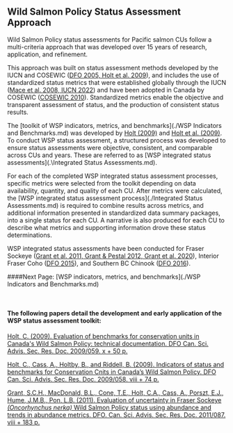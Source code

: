 <br>

## Wild Salmon Policy Status Assessment Approach


Wild Salmon Policy status assessments for Pacific salmon CUs follow a multi-criteria approach that was developed over 15 years of research, application, and refinement. 

This approach was built on status assessment methods developed by the IUCN and COSEWIC ([DFO 2005, Holt et al. 2009](./References.md)), and includes the use of standardized 
status metrics that were established globally through the IUCN ([Mace et al. 2008, IUCN 2022](./References.md)) and have been adopted in Canada by COSEWIC ([COSEWIC 2010](./References.md)). 
Standardized metrics enable the objective and transparent assessment of status, and the production of consistent status results. 

The [toolkit of WSP indicators, metrics, and benchmarks](./WSP Indicators and Benchmarks.md) was developed by [Holt (2009)](./References.md) and [Holt et al. (2009)](./References.md). To conduct WSP status assessment, a structured process was developed to ensure status assessments were objective, consistent, and comparable across CUs and years. These are referred to as [WSP integrated status assessments](.\Integrated Status Assessments.md).

For each of the completed WSP integrated status assessment processes, specific metrics were selected from the toolkit depending on data availability, quantity, and quality of each CU. After metrics were 
calculated, the [WSP integrated status assessment process](./Integrated Status Assessments.md) is required to combine results across metrics, and additional information presented in standardized data summary packages, into a single status for each CU. A narrative is also produced for each CU to describe what metrics and supporting information drove these status determinations.

WSP integrated status assessments have been conducted for Fraser Sockeye ([Grant et al. 2011, Grant & Pestal 2012, Grant et al. 2020](./References.md)), 
Interior Fraser Coho ([DFO 2015](./References.md)), and Southern BC Chinook ([DFO 2016](./References.md)). 


####Next Page: [WSP indicators, metrics, and benchmarks](./WSP Indicators and Benchmarks.md)   

<br>

#### The following papers detail the development and early application of the WSP status assessment toolkit:

<a href="https://waves-vagues.dfo-mpo.gc.ca/library-bibliotheque/339102.pdf">Holt, C. (2009). Evaluation of benchmarks for conservation units in 
Canada's Wild Salmon Policy: technical documentation. DFO Can. Sci. Advis. Sec. Res. Doc. 2009/059. x + 50 p.</a>

<a href="https://waves-vagues.dfo-mpo.gc.ca/library-bibliotheque/339096.pdf">Holt, C., Cass, A., Holtby, B., and Riddell, B. (2009). Indicators of 
status and benchmarks for Conservation Cnits in Canada’s Wild Salmon Policy. DFO Can. Sci. Advis. Sec. Res. Doc. 2009/058. viii + 74 p.</a> 

<a href="">Grant, S.C.H., MacDonald, B.L., Cone, T.E., Holt, C.A., Cass, A., Porszt, E.J., Hume, J.M.B., Pon, L.B. (2011). Evaluation of uncertainty in Fraser Sockeye 
<i>(Oncorhynchus nerka)</i> Wild Salmon Policy status using abundance and trends in abundance metrics. DFO. Can. Sci. Advis. Sec. Res. Doc. 2011/087. viii + 183 p.</a> 
